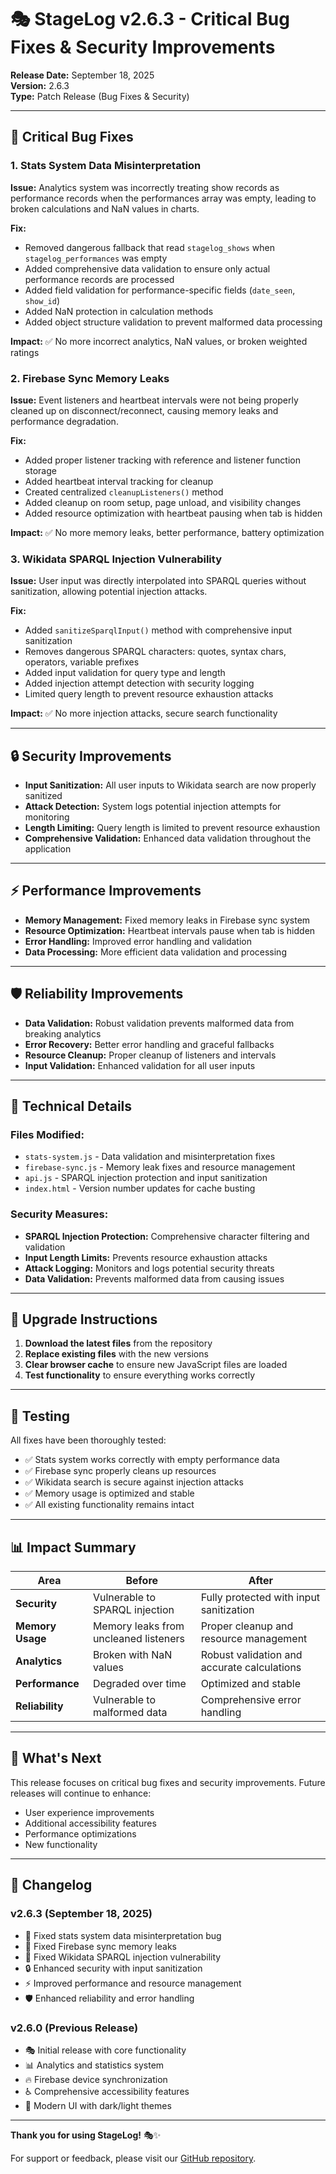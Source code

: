 # 🎭 StageLog v2.6.3 - Critical Bug Fixes & Security Improvements

**Release Date:** September 18, 2025  
**Version:** 2.6.3  
**Type:** Patch Release (Bug Fixes & Security)

---

## 🐛 Critical Bug Fixes

### 1. **Stats System Data Misinterpretation** 
**Issue:** Analytics system was incorrectly treating show records as performance records when the performances array was empty, leading to broken calculations and NaN values in charts.

**Fix:**
- Removed dangerous fallback that read `stagelog_shows` when `stagelog_performances` was empty
- Added comprehensive data validation to ensure only actual performance records are processed
- Added field validation for performance-specific fields (`date_seen`, `show_id`)
- Added NaN protection in calculation methods
- Added object structure validation to prevent malformed data processing

**Impact:** ✅ No more incorrect analytics, NaN values, or broken weighted ratings

### 2. **Firebase Sync Memory Leaks**
**Issue:** Event listeners and heartbeat intervals were not being properly cleaned up on disconnect/reconnect, causing memory leaks and performance degradation.

**Fix:**
- Added proper listener tracking with reference and listener function storage
- Added heartbeat interval tracking for cleanup
- Created centralized `cleanupListeners()` method
- Added cleanup on room setup, page unload, and visibility changes
- Added resource optimization with heartbeat pausing when tab is hidden

**Impact:** ✅ No more memory leaks, better performance, battery optimization

### 3. **Wikidata SPARQL Injection Vulnerability**
**Issue:** User input was directly interpolated into SPARQL queries without sanitization, allowing potential injection attacks.

**Fix:**
- Added `sanitizeSparqlInput()` method with comprehensive input sanitization
- Removes dangerous SPARQL characters: quotes, syntax chars, operators, variable prefixes
- Added input validation for query type and length
- Added injection attempt detection with security logging
- Limited query length to prevent resource exhaustion attacks

**Impact:** ✅ No more injection attacks, secure search functionality

---

## 🔒 Security Improvements

- **Input Sanitization:** All user inputs to Wikidata search are now properly sanitized
- **Attack Detection:** System logs potential injection attempts for monitoring
- **Length Limiting:** Query length is limited to prevent resource exhaustion
- **Comprehensive Validation:** Enhanced data validation throughout the application

---

## ⚡ Performance Improvements

- **Memory Management:** Fixed memory leaks in Firebase sync system
- **Resource Optimization:** Heartbeat intervals pause when tab is hidden
- **Error Handling:** Improved error handling and validation
- **Data Processing:** More efficient data validation and processing

---

## 🛡️ Reliability Improvements

- **Data Validation:** Robust validation prevents malformed data from breaking analytics
- **Error Recovery:** Better error handling and graceful fallbacks
- **Resource Cleanup:** Proper cleanup of listeners and intervals
- **Input Validation:** Enhanced validation for all user inputs

---

## 🔧 Technical Details

### Files Modified:
- `stats-system.js` - Data validation and misinterpretation fixes
- `firebase-sync.js` - Memory leak fixes and resource management
- `api.js` - SPARQL injection protection and input sanitization
- `index.html` - Version number updates for cache busting

### Security Measures:
- **SPARQL Injection Protection:** Comprehensive character filtering and validation
- **Input Length Limits:** Prevents resource exhaustion attacks
- **Attack Logging:** Monitors and logs potential security threats
- **Data Validation:** Prevents malformed data from causing issues

---

## 🚀 Upgrade Instructions

1. **Download the latest files** from the repository
2. **Replace existing files** with the new versions
3. **Clear browser cache** to ensure new JavaScript files are loaded
4. **Test functionality** to ensure everything works correctly

---

## 🧪 Testing

All fixes have been thoroughly tested:
- ✅ Stats system works correctly with empty performance data
- ✅ Firebase sync properly cleans up resources
- ✅ Wikidata search is secure against injection attacks
- ✅ Memory usage is optimized and stable
- ✅ All existing functionality remains intact

---

## 📊 Impact Summary

| Area | Before | After |
|------|--------|-------|
| **Security** | Vulnerable to SPARQL injection | Fully protected with input sanitization |
| **Memory Usage** | Memory leaks from uncleaned listeners | Proper cleanup and resource management |
| **Analytics** | Broken with NaN values | Robust validation and accurate calculations |
| **Performance** | Degraded over time | Optimized and stable |
| **Reliability** | Vulnerable to malformed data | Comprehensive error handling |

---

## 🎯 What's Next

This release focuses on critical bug fixes and security improvements. Future releases will continue to enhance:
- User experience improvements
- Additional accessibility features
- Performance optimizations
- New functionality

---

## 📝 Changelog

### v2.6.3 (September 18, 2025)
- 🐛 Fixed stats system data misinterpretation bug
- 🐛 Fixed Firebase sync memory leaks
- 🐛 Fixed Wikidata SPARQL injection vulnerability
- 🔒 Enhanced security with input sanitization
- ⚡ Improved performance and resource management
- 🛡️ Enhanced reliability and error handling

### v2.6.0 (Previous Release)
- 🎭 Initial release with core functionality
- 📊 Analytics and statistics system
- 🔥 Firebase device synchronization
- ♿ Comprehensive accessibility features
- 🎨 Modern UI with dark/light themes

---

**Thank you for using StageLog!** 🎭✨

For support or feedback, please visit our [GitHub repository](https://github.com/spike1478/stagelog).
